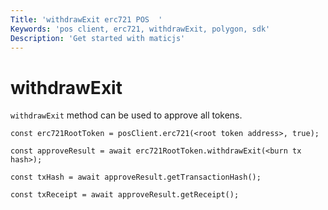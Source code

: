 ```yaml
---
Title: 'withdrawExit erc721 POS  '
Keywords: 'pos client, erc721, withdrawExit, polygon, sdk'
Description: 'Get started with maticjs'
---
```


# withdrawExit

`withdrawExit` method can be used to approve all tokens.

```
const erc721RootToken = posClient.erc721(<root token address>, true);

const approveResult = await erc721RootToken.withdrawExit(<burn tx hash>);

const txHash = await approveResult.getTransactionHash();

const txReceipt = await approveResult.getReceipt();

```
